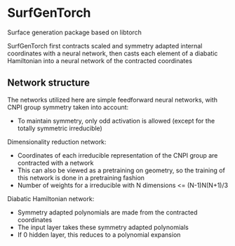 # SurfGenTorch
Surface generation package based on libtorch

SurfGenTorch first contracts scaled and symmetry adapted internal coordinates with a neural network, then casts each element of a diabatic Hamiltonian into a neural network of the contracted coordinates

## Network structure
The networks utilized here are simple feedforward neural networks, with CNPI group symmetry taken into account:
* To maintain symmetry, only odd activation is allowed (except for the totally symmetric irreducible)

Dimensionality reduction network:
* Coordinates of each irreducible representation of the CNPI group are contracted with a network
* This can also be viewed as a pretraining on geometry, so the training of this network is done in a pretraining fashion
* Number of weights for a irreducible with N dimensions <= (N-1)N(N+1)/3

Diabatic Hamiltonian network:
* Symmetry adapted polynomials are made from the contracted coordinates
* The input layer takes these symmetry adapted polynomials
* If 0 hidden layer, this reduces to a polynomial expansion